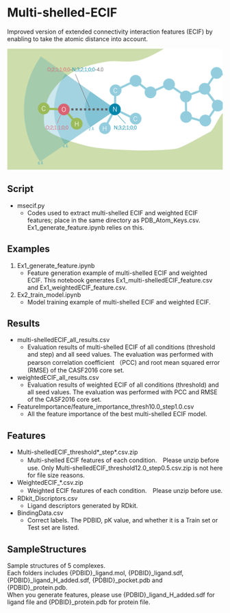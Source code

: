 # Multi-shelled-ECIF
Improved version of extended connectivity interaction features (ECIF) by enabling to take the atomic distance into account.

<img src="./graphical_abstract.png" alt="">

## Script
* msecif.py
   * Codes used to extract multi-shelled ECIF and weighted ECIF features; place in the same directory as PDB_Atom_Keys.csv. 
Ex1_generate_feature.ipynb relies on this.

## Examples
1. Ex1_generate_feature.ipynb
   * Feature generation example of multi-shelled ECIF and weighted ECIF. This notebook generates Ex1_multi-shelledECIF_feature.csv and Ex1_weightedECIF_feature.csv.
3. Ex2_train_model.ipynb
   * Model training example of multi-shelled ECIF and weighted ECIF.

## Results
* multi-shelledECIF_all_results.csv
   * Evaluation results of multi-shelled ECIF of all conditions (threshold and step) and all seed values. The evaluation was performed with pearson correlation coefficient （PCC) and root mean squared error (RMSE) of the CASF2016 core set.
* weightedECIF_all_results.csv
   * Evaluation results of weighted ECIF of all conditions (threshold) and all seed values. The evaluation was performed with PCC and RMSE of the CASF2016 core set.
* FeatureImportance/feature_importance_thresh10.0_step1.0.csv
   * All the feature importance of the best multi-shelled ECIF model.

## Features
* Multi-shelledECIF_threshold*_step*.csv.zip
   * Multi-shelled ECIF features of each condition.　Please unzip before use. Only Multi-shelledECIF_threshold12.0_step0.5.csv.zip is not here for file size reasons.
* WeightedECIF_*.csv.zip
   * Weighted ECIF features of each condition.　Please unzip before use.
* RDkit_Discriptors.csv
   * Ligand descriptors generated by RDkit.
* BindingData.csv
   * Correct labels. The PDBID, pK value, and whether it is a Train set or Test set are listed.


## SampleStructures
Sample structures of 5 complexes.  
Each folders includes {PDBID}_ligand.mol, {PDBID}_ligand.sdf, {PDBID}_ligand_H_added.sdf, {PDBID}_pocket.pdb and {PDBID}_protein.pdb.   
When you generate features, please use {PDBID}_ligand_H_added.sdf for ligand file and {PDBID}_protein.pdb for protein file.






